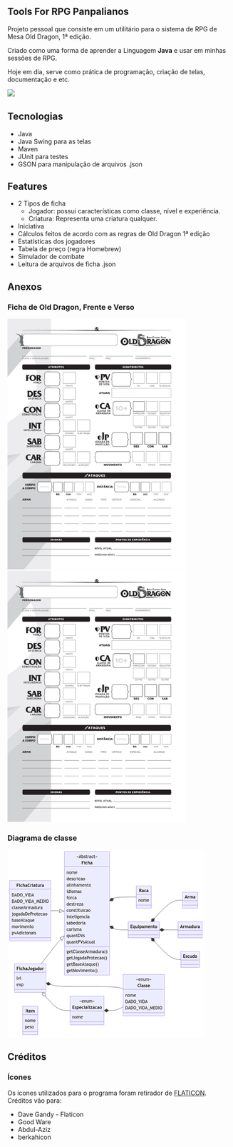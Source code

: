 ## Tools For RPG Panpalianos

Projeto pessoal que consiste em um utilitário para o sistema de RPG de Mesa Old Dragon, 1ª edição.

Criado como uma forma de aprender a Linguagem **Java** e usar em minhas sessões de RPG.

Hoje em dia, serve como prática de programação, criação de telas, documentação e etc.

<img src="https://github.com/user-attachments/assets/7b6c7163-d846-4ec5-8c6c-3cb0a9dca534" height="500">

## Tecnologias
- Java
- Java Swing para as telas
- Maven
- JUnit para testes
- GSON para manipulação de arquivos .json

## Features
- 2 Tipos de ficha
    - Jogador: possui características como classe, nível e experiência.
    - Criatura: Representa uma criatura qualquer.
- Iniciativa
- Cálculos feitos de acordo com as regras de Old Dragon 1ª edição
- Estatísticas dos jogadores
- Tabela de preço (regra Homebrew)
- Simulador de combate
- Leitura de arquivos de ficha .json 

## Anexos

### Ficha de Old Dragon, Frente e Verso
<img src="documentacao/ficha.png" alt="ficha.png" width="400">         <img src="documentacao/ficha.png" alt="fichaVerso.png" width="400">

### Diagrama de classe
![image](documentacao/diagramaClasse.png)

## Créditos

### Ícones
Os ícones utilizados para o programa foram retirador de [FLATICON](https://www.flaticon.com/br).
Créditos vão para:
- Dave Gandy - Flaticon
- Good Ware
- Abdul-Aziz
- berkahicon